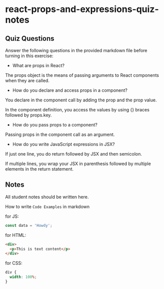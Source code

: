 # react-props-and-expressions-quiz-notes

## Quiz Questions

Answer the following questions in the provided markdown file before turning in this exercise:

- What are props in React?

The props object is the means of passing arguments to React components when they are called.

- How do you declare and access props in a component?

You declare in the component call by adding the prop and the prop value.

In the component definition, you access the values by using {} braces followed by props.key.

- How do you pass props to a component?

Passing props in the component call as an argument.

- How do you write JavaScript expressions in JSX?

If just one line, you do return followed by JSX and then semicolon.

If multiple lines, you wrap your JSX in parenthesis followed by multiple elements in the return statement.

## Notes

All student notes should be written here.

How to write `Code Examples` in markdown

for JS:

```javascript
const data = 'Howdy';
```

for HTML:

```html
<div>
  <p>This is text content</p>
</div>
```

for CSS:

```css
div {
  width: 100%;
}
```
